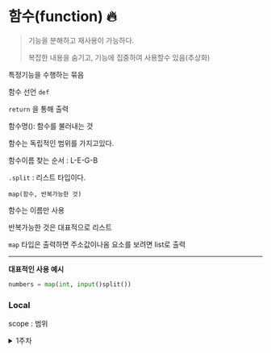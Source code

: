 # 함수(function) 🔥

> 기능을 분해하고 재사용이 가능하다.
>
> 복잡한 내용을 숨기고, 기능에 집중하여 사용할수 있음(추상화)

특정기능을 수행하는 묶음



함수 선언 `def`

`return` 을 통해 출력

함수명(): 함수를 불러내는 것 



함수는 독립적인 범위를 가지고있다.



함수이름 찾는 순서 : L-E-G-B

`.split` : 리스트 타입이다.

`map(함수, 반복가능한 것)`

함수는 이름만 사용

반복가능한 것은 대표적으로 리스트

`map` 타입은 출력하면 주소값이나옴 요소를 보려면 list로 출력



---



**대표적인 사용 예시**

```python
numbers = map(int, input()split())
```



### Local

scope : 범위

<details>
    <summary>1주차</summary>
    ㅁㅇㅁㅇㄴㅁ
</details>
